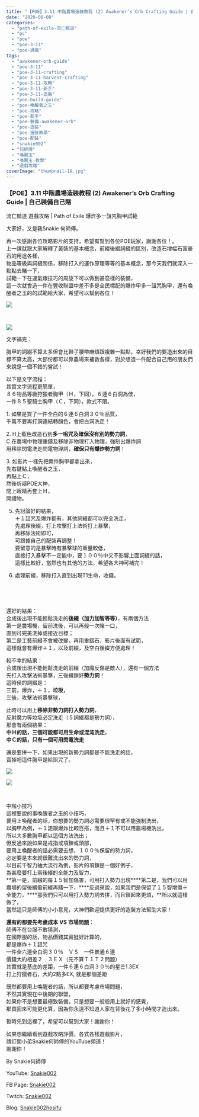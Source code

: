 ```yaml
---
title: "【POE】3.11 中階農場造裝教程 (2) Awakener’s Orb Crafting Guide | 自己裝備自己賭 | 流亡黯道 遊戲攻略 | Path of Exile 爆炸多一詛咒胸甲試範"
date: "2020-08-08"
categories: 
  - "path-of-exile-流亡黯道"
  - "pc"
  - "poe"
  - "poe-3-11"
  - "poe-通識"
tags: 
  - "awakener-orb-guide"
  - "poe-3-11"
  - "poe-3-11-crafting"
  - "poe-3-11-harvest-crafting"
  - "poe-3-11-攻略"
  - "poe-3-11-新手"
  - "poe-3-11-造裝"
  - "poe-build-guide"
  - "poe-喚醒者之玉"
  - "poe-攻略"
  - "poe-新手"
  - "poe-裝備-awakener-orb"
  - "poe-造裝"
  - "poe-造裝教學"
  - "poe-配裝"
  - "snakie002"
  - "何師傅"
  - "喚醒玉"
  - "喚醒玉-教學"
  - "遊戲攻略"
coverImage: "thumbnail-19.jpg"
---
```


### 【POE】3.11 中階農場造裝教程 (2) Awakener’s Orb Crafting Guide | 自己裝備自己賭  
流亡黯道 遊戲攻略 | Path of Exile 爆炸多一詛咒胸甲試範

  
大家好，又是我Snakie 何師傅。  

  
再一次感謝各位攻略影片的支持，希望有幫到各位POE玩家，謝謝各位！。  
上一課就跟大家解釋了黃裝的基本概念，前綴後綴詞綴的區別，改造石增幅石富豪石的用途各樣，  
物品等級與詞綴關係，移除打入的運作原理等等的基本概念，那今天我們就深入一點點去賭一下，  
試範一下在運氣跟技巧的周旋下可以做到甚麼樣的裝備，  
這一次就會造一件在豐收聯盟中差不多是全民標配的爆炸甲多一詛咒胸甲，還有喚醒者之玉的的試範給大家，希望可以幫到各位！  

  
![](WordPress/DETAIL-1-1024x576.jpg)  

  
   

  
![](WordPress/DETAIL-3-1024x576.jpg)  

  
文字補完：  

  
胸甲的詞綴不算太多但會比鞋子腰帶麻煩跟複雜一點點，幸好我們的要造出來的目標不算太高，大部份都可以靠農場來補救各樣，對於想造一件配合自己用的朋友們來說是一個不錯的嘗試！  

  
以下是文字流程：  
其實文字流程更簡單，  
８６物品等級狩獵者胸甲（Ｈ，下同），６連６白洞為佳，  
一件８５聖騎士胸甲（Ｃ，下同），款式不限。  

  
1\. 如果是買了一件全白的６連６白洞３０％品質，  
千萬不要再打洞連結轉顏色，會把白洞洗走！  

  
2\. H上藍色改造石到**多一咀咒及確保沒有別的勢力詞**，  
C 在農場中物理重鑄及移除非物理打入物理，強制出爆炸詞  
用移除閃電洗走閃電物理詞，**確保只有爆炸勢力詞**！  

  
3\. 如影片一樣先把兩件胸甲都拿出來，  
先右鍵點上喚醒者之玉，  
再點上Ｃ，  
然後祈禱POE大神，  
閉上眼晴再套上Ｈ，  
開禮物。  

  
5. 先討論好的結果，  
    ＋１詛咒及爆炸都有，其他詞綴都可以完全洗走，  
    先處理後綴，打上攻擊打上法術打上暴擊，  
    再移除法術即可，  
    可跟據自己的配裝再調整！  
    要留意的是暴擊時有暴擊球的重量較低，  
    直接打入暴擊不一定能中，要１００％中又不影響上面詞綴的話，  
    這樣比較好，當然也有其他的方法，希望各大神可補完！
  
7. 處理前綴，移除打入直到出現T1生命，收錢。
  

  
   

  
   

  
還好的結果：  
合成後出現不能輕鬆洗走的**後綴（加力加智等等）**，有兩個方法  
第一是農場機，留前洗後，可以再骰一次賭一口，  
直到可完美洗掉或接近目標；  
第二是工藝前綴不會被改變，再用重鑄石，影片後面有試範，  
這樣就會有爆炸＋１，以及前綴，及空白後綴方便處理！  

  
較不幸的結果：  
合成後出現不能輕鬆洗走的前綴（加魔反傷是敵人），還有一個方法  
先打入攻擊法術暴擊，三後綴鎖好**勢力詞**！  
這時侯的詞綴是：  
三前，爆炸，＋１，**垃圾**，  
三後，攻擊法術暴擊球，  

  
此時可以用上**移除非勢力詞打入勢力詞**，  
反射魔力等垃圾必定洗走（５詞綴都是勢力詞），  
那會有兩個結果：  
**中Ｈ的話，三個可能都可用生命或混沌洗走**，  
**中Ｃ的話，只有一個可用閃電洗走**  

  
還是要拼一下，如果出現的新勢力詞都是不能洗走的話，  
賣掉吧這件胸甲是給詛咒了。  

  
![](WordPress/DETAIL-4-1024x576.jpg)  

  
![](WordPress/DETAIL-5-1024x576.jpg)  

  
   

  
中階小技巧  
這裡要說的事喚醒者之玉的小技巧，  
要用上喚醒者的話，你想要的勢力詞必需要很罕有或不能強制洗出，  
以胸甲為例，＋１詛跟爆炸比較百搭，而且＋１不可以用農場機洗出，  
所以大多數胸甲都以這個方法洗出；  
但反過來說如果是戒指或項鍊或頭部，  
要用上喚醒者的話必需要去想，１００％保留的勢力詞，  
必定要是本來就很難洗出來的勢力詞，  
以目前千智力抽大流行為例，影片的項鍊是一個好例子，  
為甚麼要打上兩後綴的全能力及智力，  
**第一是，前綴的每１５智加傷害，可用打入勢力出現****第二是，我們可以用農場的留後綴骰前綴再賭一下，****反過來說，如果我們是保留了１５智增傷＋全能力，****那我們只可以用打入勢力詞去拼，而且鎖起來更煩，**所以就這樣做了，  
當然這只是師傅的小小意見，大神們歡迎提供更好的造裝方法幫助大家！  

  
**還有的都要先考慮成本** **VS** **市場問題**：  
師傅不在台服不敢猜測，  
在國際服的話，物品價錢其實挺好計算的，  
都是爆炸＋１詛咒  
一件全六連全白洞３０％　ＶＳ　一件普通６連  
價錢大約相差２　３ＥＸ（先不算Ｔ１Ｔ２問題）  
其實就是基底的差距，一件６連６白洞３０％的星芒1.3EX  
打上狩獵者石，大約2點多EX, 就是那個差距  

  
既然都要用上喚醒者的話，所以都要考慮市場問題，  
不然其實現在中後期的聯盟，  
如果你不是想要最極致裝備，只是想要一般般用上就好的感覺，  
那買回來可能更化算，因為你永遠不知道人家在背後花了多小時間才造出來。  

  
暫時先到這裡了，希望可以幫到大家！謝謝你！  

  
如果想繼續看到遊戲攻略評價，各式各樣遊戲影片，  
請訂閱小弟Snakie何師傅的YouTube頻道！  
謝謝你！  

  
By Snakie何師傅  

  
YouTube: [Snakie002](https://www.youtube.com/c/Snakie002/)  

  
FB Page: [Snakie002](https://www.facebook.com/Snakie002/)  

  
Twitch: [Snakie002](https://www.twitch.tv/snakie002/)  

  
Blog: [Snakie002hosifu](https://snakie002hosifu.blog/)
